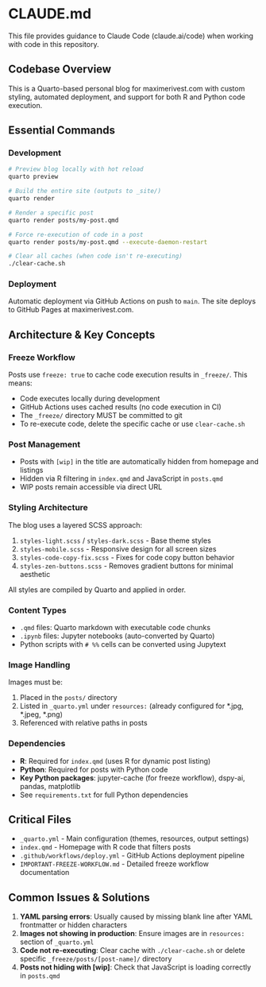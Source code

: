 # CLAUDE.md

This file provides guidance to Claude Code (claude.ai/code) when working with code in this repository.

## Codebase Overview

This is a Quarto-based personal blog for maximerivest.com with custom styling, automated deployment, and support for both R and Python code execution.

## Essential Commands

### Development
```bash
# Preview blog locally with hot reload
quarto preview

# Build the entire site (outputs to _site/)
quarto render

# Render a specific post
quarto render posts/my-post.qmd

# Force re-execution of code in a post
quarto render posts/my-post.qmd --execute-daemon-restart

# Clear all caches (when code isn't re-executing)
./clear-cache.sh
```

### Deployment
Automatic deployment via GitHub Actions on push to `main`. The site deploys to GitHub Pages at maximerivest.com.

## Architecture & Key Concepts

### Freeze Workflow
Posts use `freeze: true` to cache code execution results in `_freeze/`. This means:
- Code executes locally during development
- GitHub Actions uses cached results (no code execution in CI)
- The `_freeze/` directory MUST be committed to git
- To re-execute code, delete the specific cache or use `clear-cache.sh`

### Post Management
- Posts with `[wip]` in the title are automatically hidden from homepage and listings
- Hidden via R filtering in `index.qmd` and JavaScript in `posts.qmd`
- WIP posts remain accessible via direct URL

### Styling Architecture
The blog uses a layered SCSS approach:
1. `styles-light.scss` / `styles-dark.scss` - Base theme styles
2. `styles-mobile.scss` - Responsive design for all screen sizes
3. `styles-code-copy-fix.scss` - Fixes for code copy button behavior
4. `styles-zen-buttons.scss` - Removes gradient buttons for minimal aesthetic

All styles are compiled by Quarto and applied in order.

### Content Types
- `.qmd` files: Quarto markdown with executable code chunks
- `.ipynb` files: Jupyter notebooks (auto-converted by Quarto)
- Python scripts with `# %%` cells can be converted using Jupytext

### Image Handling
Images must be:
1. Placed in the `posts/` directory
2. Listed in `_quarto.yml` under `resources:` (already configured for *.jpg, *.jpeg, *.png)
3. Referenced with relative paths in posts

### Dependencies
- **R**: Required for `index.qmd` (uses R for dynamic post listing)
- **Python**: Required for posts with Python code
- **Key Python packages**: jupyter-cache (for freeze workflow), dspy-ai, pandas, matplotlib
- See `requirements.txt` for full Python dependencies

## Critical Files

- `_quarto.yml` - Main configuration (themes, resources, output settings)
- `index.qmd` - Homepage with R code that filters posts
- `.github/workflows/deploy.yml` - GitHub Actions deployment pipeline
- `IMPORTANT-FREEZE-WORKFLOW.md` - Detailed freeze workflow documentation

## Common Issues & Solutions

1. **YAML parsing errors**: Usually caused by missing blank line after YAML frontmatter or hidden characters
2. **Images not showing in production**: Ensure images are in `resources:` section of `_quarto.yml`
3. **Code not re-executing**: Clear cache with `./clear-cache.sh` or delete specific `_freeze/posts/[post-name]/` directory
4. **Posts not hiding with [wip]**: Check that JavaScript is loading correctly in `posts.qmd`